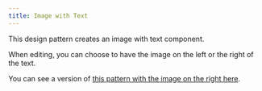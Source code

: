 ```yaml
---
title: Image with Text
---
```

This design pattern creates an image with text component.

When editing, you can choose to have the image on the left or the right of the text.

You can see a version of [this pattern with the image on the right here](/pattern-lab/public/?p=organisms-image-with-text-right).
